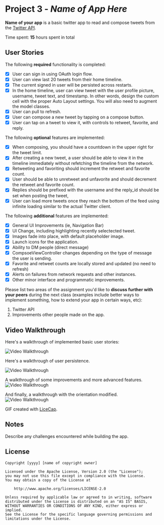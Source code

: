 # Project 3 - *Name of App Here*

**Name of your app** is a basic twitter app to read and compose tweets from the [Twitter API](https://apps.twitter.com/).

Time spent: **15** hours spent in total

## User Stories

The following **required** functionality is completed:

- [x] User can sign in using OAuth login flow.
- [x] User can view last 20 tweets from their home timeline.
- [x] The current signed in user will be persisted across restarts.
- [x] In the home timeline, user can view tweet with the user profile picture, username, tweet text, and timestamp.  In other words, design the custom cell with the proper Auto Layout settings.  You will also need to augment the model classes.
- [x] User can pull to refresh.
- [x] User can compose a new tweet by tapping on a compose button.
- [x] User can tap on a tweet to view it, with controls to retweet, favorite, and reply.

The following **optional** features are implemented:

- [x] When composing, you should have a countdown in the upper right for the tweet limit.
- [x] After creating a new tweet, a user should be able to view it in the timeline immediately without refetching the timeline from the network.
- [x] Retweeting and favoriting should increment the retweet and favorite count.
- [x] User should be able to unretweet and unfavorite and should decrement the retweet and favorite count.
- [x] Replies should be prefixed with the username and the reply_id should be set when posting the tweet,
- [x] User can load more tweets once they reach the bottom of the feed using infinite loading similar to the actual Twitter client.

The following **additional** features are implemented:

- [x] General UI Improvements (ie, Navigation Bar)
- [x] UI Change, including highlighting recently selectected tweet.
- [x] Images fade into place, with default placeholder image.
- [x] Launch icons for the application.
- [x] Ability to DM people (direct message)
- [x] CompsoeViewController changes depending on the type of message the user is sending.
- [x] Favorite and retweet counts are locally stored and updated (no need to refresh)
- [x] Alerts on failures from network requests and other instances.
- [x] Other minor interface and programmatic improvements.

Please list two areas of the assignment you'd like to **discuss further with your peers** during the next class (examples include better ways to implement something, how to extend your app in certain ways, etc):

1. Twitter API
2. Improvements other people made on the app.

## Video Walkthrough

Here's a walkthrough of implemented basic user stories:

<img src='http://i.imgur.com/MqLWAUP.gif' title='Video Walkthrough' width='' alt='Video Walkthrough' />

Here's a walkthrough of user persistence.

<img src='http://i.imgur.com/tqKOUes.gif' title='Video Walkthrough' width='' alt='Video Walkthrough' />

A walkthrough of some improvements and more advanced features.
<img src='http://i.imgur.com/PFsJBcX.gif' title='Video Walkthrough' width='' alt='Video Walkthrough' />

And finally, a walkthrough with the orientation modified.
<img src='http://i.imgur.com/SGr52j2.gif' title='Video Walkthrough' width='' alt='Video Walkthrough' />

GIF created with [LiceCap](http://www.cockos.com/licecap/).

## Notes

Describe any challenges encountered while building the app.

## License

    Copyright [yyyy] [name of copyright owner]

    Licensed under the Apache License, Version 2.0 (the "License");
    you may not use this file except in compliance with the License.
    You may obtain a copy of the License at

        http://www.apache.org/licenses/LICENSE-2.0

    Unless required by applicable law or agreed to in writing, software
    distributed under the License is distributed on an "AS IS" BASIS,
    WITHOUT WARRANTIES OR CONDITIONS OF ANY KIND, either express or implied.
    See the License for the specific language governing permissions and
    limitations under the License.